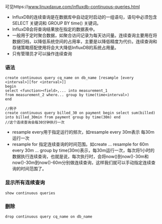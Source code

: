 可见https://www.linuxdaxue.com/influxdb-continuous-queries.html


* InfluxDB的连续查询是在数据库中自动定时启动的一组语句，语句中必须包含 SELECT 关键词和 GROUP BY time() 关键词。
* InfluxDB会将查询结果放在指定的数据表中。
* 一般用于定时聚合数据，如聚合访问记录为每天访问量。连续查询主要用在将数据归档，以降低系统空间的占用率，主要是以降低精度为代价。连续查询和存储策略搭配使用将会大大降低InfluxDB的系统占用量。
* 只有管理员才可以操作连续查询

### 语法
```
create continuous query cq_name on db_name [resample [every <interval>][for <interval>]]
begin
select <function><field>,... into measurement_1
from measurement_2 where... group by time(time<interval>)
end

//例子
create continuous query billed_30 on payment begin select sum(billed) into billed_30min from payment group by time(30m) end
//这个连续查询会每30分钟执行一次
```
* resample every用于指定运行的频次，如resample every 30m表示 每30m运行一次
* resample for 指定连续查询的时间范围。如create ... resample for 60m every 30m ... group by time(30m)表示，每30m运行一次，每次将1小时的数据执行连续查询，也就是说，每次执行时，会将now()到now()-30m和now()-30m到now()-60m分别做连续查询，这样我们就可以手动指定连续查询的时间范围了。

### 显示所有连续查询
```
show continuous queries
```

### 删除
```
drop continuous query cq_name on db_name
```
